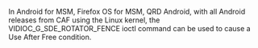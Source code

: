 In Android for MSM, Firefox OS for MSM, QRD Android, with all Android releases from CAF using the Linux kernel, the VIDIOC_G_SDE_ROTATOR_FENCE ioctl command can be used to cause a Use After Free condition.